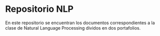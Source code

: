 # Repositorio NLP
 En este repositorio se encuentran los documentos correspondientes a la clase de Natural Language Processing dividos en  dos portafolios.
